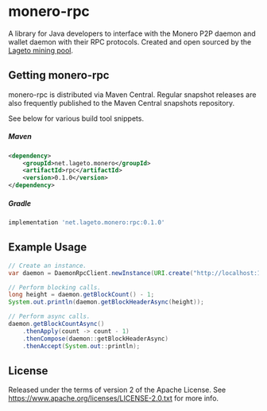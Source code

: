 # monero-rpc

A library for Java developers to interface with the Monero P2P daemon and wallet daemon with their RPC protocols.  Created and open sourced by the [Lageto mining pool](https://www.lageto.net).

## Getting monero-rpc

monero-rpc is distributed via Maven Central.  Regular snapshot releases are also frequently published to the Maven Central snapshots repository.

See below for various build tool snippets.

##### Maven

```xml
<dependency>
    <groupId>net.lageto.monero</groupId>
    <artifactId>rpc</artifactId>
    <version>0.1.0</version>
</dependency>
```

##### Gradle

```groovy
implementation 'net.lageto.monero:rpc:0.1.0'
```

## Example Usage

```java
// Create an instance.
var daemon = DaemonRpcClient.newInstance(URI.create("http://localhost:18081/json_rpc"));

// Perform blocking calls.
long height = daemon.getBlockCount() - 1;
System.out.println(daemon.getBlockHeaderAsync(height));

// Perform async calls.
daemon.getBlockCountAsync()
    .thenApply(count -> count - 1)
    .thenCompose(daemon::getBlockHeaderAsync)
    .thenAccept(System.out::println);
```

## License

Released under the terms of version 2 of the Apache License.
See https://www.apache.org/licenses/LICENSE-2.0.txt for more info.
